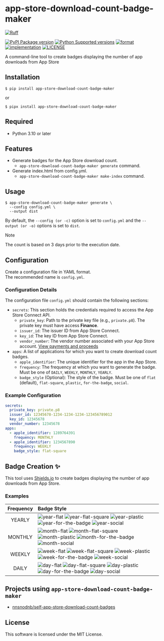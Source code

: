 # app-store-download-count-badge-maker

[![Ruff](https://img.shields.io/endpoint?url=https://raw.githubusercontent.com/astral-sh/ruff/main/assets/badge/v2.json)](https://github.com/astral-sh/ruff)

[![PyPI Package version](https://badge.fury.io/py/app-store-download-count-badge-maker.svg)](https://pypi.org/project/app-store-download-count-badge-maker)
[![Python Supported versions](https://img.shields.io/pypi/pyversions/app-store-download-count-badge-maker.svg)](https://pypi.org/project/app-store-download-count-badge-maker)
[![format](https://img.shields.io/pypi/format/app-store-download-count-badge-maker.svg)](https://pypi.org/project/app-store-download-count-badge-maker)
[![implementation](https://img.shields.io/pypi/implementation/app-store-download-count-badge-maker.svg)](https://pypi.org/project/app-store-download-count-badge-maker)
[![LICENSE](https://img.shields.io/pypi/l/app-store-download-count-badge-maker.svg)](https://pypi.org/project/app-store-download-count-badge-maker)


A command-line tool to create badges displaying the number of app downloads from App Store

## Installation

```shell
$ pip install app-store-download-count-badge-maker
```

or

```shell
$ pipx install app-store-download-count-badge-maker
```

## Required

- Python 3.10 or later

## Features

- Generate badges for the App Store download count.
  - `app-store-download-count-badge-maker generate` command.
- Generate index.html from config.yml.
  - `app-store-download-count-badge-maker make-index` command.

## Usage

```shell
$ app-store-download-count-badge-maker generate \
  --config config.yml \
  --output dist
```

By default, the `--config (or -c)` option is set to `config.yml` and the `--output (or -o)` options is set to `dist`.

> [!NOTE]
> The count is based on 3 days prior to the execution date.

## Configuration

Create a configuration file in YAML format.  
The recommended name is `config.yml`.

### Configuration Details

The configuration file `config.yml` should contain the following sections:

- `secrets`: This section holds the credentials required to access the App Store Connect API.
  - `private_key`: Path to the private key file (e.g., `private.p8`). The private key must have access **Finance**.
  - `issuer_id`: The issuer ID from App Store Connect.
  - `key_id`: The key ID from App Store Connect.
  - `vendor_number`: The vendor number associated with your App Store account. [View payments and proceeds](https://developer.apple.com/help/app-store-connect/getting-paid/view-payments-and-proceeds)
- `apps`: A list of applications for which you want to create download count badges.
  - `apple_identifier`: The unique identifier for the app in the App Store.
  - `frequency`: The frequency at which you want to generate the badge. Must be one of `DAILY`, `WEEKLY`, `MONTHLY`, `YEARLY`.
  - `badge_style` (Optional): The style of the badge. Must be one of `flat` (default), `flat-square`, `plastic`, `for-the-badge`, `social`.

### Example Configuration

```yaml
secrets:
  private_key: private.p8
  issuer_id: 12345678-1234-1234-1234-123456789012
  key_id: 12345678
  vendor_number: 12345678
apps:
  - apple_identifier: 1289764391
    frequency: MONTHLY
  - apple_identifier: 1234567890
    frequency: WEEKLY
    badge_style: flat-square
```

## Badge Creation :sparkles:

This tool uses [Shields.io](https://shields.io/) to create badges displaying the number of app downloads from App Store.

### Examples

|  Frequency  | Badge Style                                                                                                                                                                                                                                                                                                                                                                                                                                                                                                                                                                                 |
|:-----------:|:--------------------------------------------------------------------------------------------------------------------------------------------------------------------------------------------------------------------------------------------------------------------------------------------------------------------------------------------------------------------------------------------------------------------------------------------------------------------------------------------------------------------------------------------------------------------------------------------|
|   YEARLY    | ![year-flat](https://img.shields.io/badge/download-1.2k%2Fyear-brightgreen?style=flat&cacheSeconds=31536000) ![year-flat-square](https://img.shields.io/badge/download-123%2Fyear-green?style=flat-square&cacheSeconds=31536000) ![year-plastic](https://img.shields.io/badge/download-99%2Fyear-yellowgreen?style=plastic&cacheSeconds=31536000) ![year-for-the-badge](https://img.shields.io/badge/download-9%2Fyear-yellow?style=for-the-badge&cacheSeconds=31536000) ![year-social](https://img.shields.io/badge/download-0%2Fyear-yellow?style=social&cacheSeconds=31536000)           |
|   MONTHLY   | ![month-flat](https://img.shields.io/badge/download-1.2k%2Fmonth-brightgreen?style=flat&cacheSeconds=31536000) ![month-flat-square](https://img.shields.io/badge/download-123%2Fmonth-green?style=flat-square&cacheSeconds=31536000) ![month-plastic](https://img.shields.io/badge/download-99%2Fmonth-yellowgreen?style=plastic&cacheSeconds=31536000) ![month-for-the-badge](https://img.shields.io/badge/download-9%2Fmonth-yellow?style=for-the-badge&cacheSeconds=31536000) ![month-social](https://img.shields.io/badge/download-0%2Fmonth-yellow?style=social&cacheSeconds=31536000) |
|   WEEKLY    | ![week-flat](https://img.shields.io/badge/download-1.2k%2Fweek-brightgreen?style=flat&cacheSeconds=31536000) ![week-flat-square](https://img.shields.io/badge/download-123%2Fweek-green?style=flat-square&cacheSeconds=31536000) ![week-plastic](https://img.shields.io/badge/download-99%2Fweek-yellowgreen?style=plastic&cacheSeconds=31536000) ![week-for-the-badge](https://img.shields.io/badge/download-9%2Fweek-yellow?style=for-the-badge&cacheSeconds=31536000) ![week-social](https://img.shields.io/badge/download-0%2Fweek-yellow?style=social&cacheSeconds=31536000)           |
|    DAILY    | ![day-flat](https://img.shields.io/badge/download-1.2k%2Fday-brightgreen?style=flat&cacheSeconds=31536000) ![day-flat-square](https://img.shields.io/badge/download-123%2Fday-green?style=flat-square&cacheSeconds=31536000) ![day-plastic](https://img.shields.io/badge/download-99%2Fday-yellowgreen?style=plastic&cacheSeconds=31536000) ![day-for-the-badge](https://img.shields.io/badge/download-9%2Fday-yellow?style=for-the-badge&cacheSeconds=31536000) ![day-social](https://img.shields.io/badge/download-0%2Fday-yellow?style=social&cacheSeconds=31536000)                     |

## Projects using `app-store-download-count-badge-maker`

- [nnsnodnb/self-app-store-download-count-badges](https://github.com/nnsnodnb/self-app-store-download-count-badges)

## License

This software is licensed under the MIT License.
